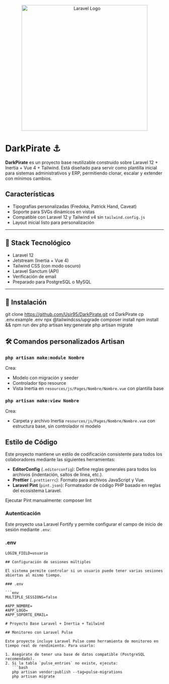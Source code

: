 <p align="center">
  <img src="https://raw.githubusercontent.com/laravel/art/master/logo-lockup/5%20SVG/2%20CMYK/1%20Full%20Color/laravel-logolockup-cmyk-red.svg" width="400" alt="Laravel Logo">
</p>

# DarkPirate ⚓️

**DarkPirate** es un proyecto base reutilizable construido sobre Laravel 12 + Inertia + Vue 4 + Tailwind.
Está diseñado para servir como plantilla inicial para sistemas administrativos y ERP, permitiendo clonar, escalar y extender con mínimos cambios.

## Características
- Tipografías personalizadas (Fredoka, Patrick Hand, Caveat)
- Soporte para SVGs dinámicos en vistas
- Compatible con Laravel 12 y Tailwind v4 sin `tailwind.config.js`
- Layout inicial listo para personalización

---

## 🚀 Stack Tecnológico

- Laravel 12
- Jetstream (Inertia + Vue 4)
- Tailwind CSS (con modo oscuro)
- Laravel Sanctum (API)
- Verificación de email
- Preparado para PostgreSQL o MySQL

---

## 🧰 Instalación

git clone https://github.com/Usir95/DarkPirate.git
cd DarkPirate
cp .env.example .env
npx @tailwindcss/upgrade
composer install
npm install && npm run dev
php artisan key:generate
php artisan migrate

## 🛠 Comandos personalizados Artisan

### `php artisan make:module Nombre`

Crea:

- Modelo con migración y seeder
- Controlador tipo resource
- Vista Inertia en `resources/js/Pages/Nombre/Nombre.vue` con plantilla base

### `php artisan make:view Nombre`

Crea:

- Carpeta y archivo Inertia `resources/js/Pages/Nombre/Nombre.vue` con estructura base, sin controlador ni modelo


## Estilo de Código

Este proyecto mantiene un estilo de codificación consistente para todos los colaboradores mediante las siguientes herramientas:

- **EditorConfig** (`.editorconfig`): Define reglas generales para todos los archivos (indentación, saltos de línea, etc.).
- **Prettier** (`.prettierrc`): Formato para archivos JavaScript y Vue.
- **Laravel Pint** (`pint.json`): Formateador de código PHP basado en reglas del ecosistema Laravel.

Ejecutar Pint manualmente: composer lint

### Autenticación

Este proyecto usa Laravel Fortify y permite configurar el campo de inicio de sesión mediante `.env`:

### .env

```env
LOGIN_FIELD=usuario

## Configuración de sesiones múltiples

El sistema permite controlar si un usuario puede tener varias sesiones abiertas al mismo tiempo.

### .env

```env
MULTIPLE_SESSIONS=false

#APP_NOMBRE=
#APP_LOGO=
#APP_SOPORTE_EMAIL=

# Proyecto Base Laravel + Inertia + Tailwind

## Monitoreo con Laravel Pulse

Este proyecto incluye Laravel Pulse como herramienta de monitoreo en tiempo real de rendimiento. Para usarlo:

1. Asegúrate de tener una base de datos compatible (PostgreSQL recomendado).
2. Si la tabla `pulse_entries` no existe, ejecuta:
   ```bash
   php artisan vendor:publish --tag=pulse-migrations
   php artisan migrate
